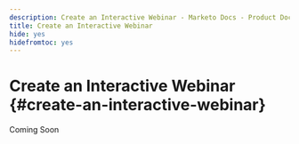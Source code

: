 ```yaml
---
description: Create an Interactive Webinar - Marketo Docs - Product Documentation
title: Create an Interactive Webinar
hide: yes
hidefromtoc: yes
---
```

# Create an Interactive Webinar {#create-an-interactive-webinar}

Coming Soon
